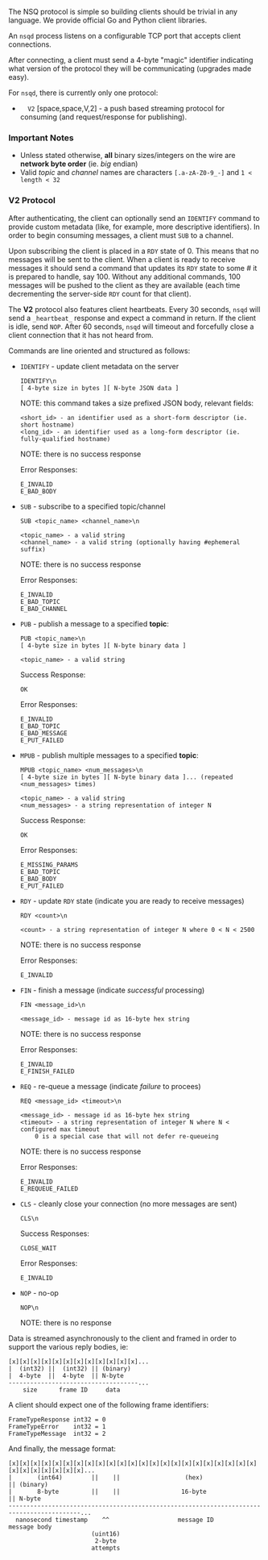 The NSQ protocol is simple so building clients should be trivial in any language. We provide
official Go and Python client libraries.

An `nsqd` process listens on a configurable TCP port that accepts client connections.

After connecting, a client must send a 4-byte "magic" identifier indicating what version of the
protocol they will be communicating (upgrades made easy).

For `nsqd`, there is currently only one protocol:

  * `  V2` [space,space,V,2] - a push based streaming protocol for consuming (and request/response for publishing).

### Important Notes

  * Unless stated otherwise, **all** binary sizes/integers on the wire are **network byte order**
    (ie. *big* endian)
  * Valid *topic* and *channel* names are characters `[.a-zA-Z0-9_-]` and `1 < length < 32`

### V2 Protocol

After authenticating, the client can optionally send an `IDENTIFY` command to provide custom
metadata (like, for example, more descriptive identifiers). In order to begin consuming messages, a
client must `SUB` to a channel.

Upon subscribing the client is placed in a `RDY` state of 0. This means that no messages
will be sent to the client. When a client is ready to receive messages it should send a command that
updates its `RDY` state to some # it is prepared to handle, say 100. Without any additional
commands, 100 messages will be pushed to the client as they are available (each time decrementing
the server-side `RDY` count for that client).

The **V2** protocol also features client heartbeats. Every 30 seconds, `nsqd` will send a
`_heartbeat_` response and expect a command in return. If the client is idle, send `NOP`. After 60
seconds, `nsqd` will timeout and forcefully close a client connection that it has not heard from.

Commands are line oriented and structured as follows:

  * `IDENTIFY` - update client metadata on the server
    
        IDENTIFY\n
        [ 4-byte size in bytes ][ N-byte JSON data ]
    
    NOTE: this command takes a size prefixed JSON body, relevant fields:
    
        <short_id> - an identifier used as a short-form descriptor (ie. short hostname)
        <long_id> - an identifier used as a long-form descriptor (ie. fully-qualified hostname)
    
    NOTE: there is no success response
    
    Error Responses:
    
        E_INVALID
        E_BAD_BODY

  * `SUB` - subscribe to a specified topic/channel
    
        SUB <topic_name> <channel_name>\n
        
        <topic_name> - a valid string
        <channel_name> - a valid string (optionally having #ephemeral suffix)
    
    NOTE: there is no success response
    
    Error Responses:
    
        E_INVALID
        E_BAD_TOPIC
        E_BAD_CHANNEL

  * `PUB` - publish a message to a specified **topic**:
    
        PUB <topic_name>\n
        [ 4-byte size in bytes ][ N-byte binary data ]
        
        <topic_name> - a valid string
    
    Success Response:
    
        OK
    
    Error Responses:
    
        E_INVALID
        E_BAD_TOPIC
        E_BAD_MESSAGE
        E_PUT_FAILED

  * `MPUB` - publish multiple messages to a specified **topic**:
    
        MPUB <topic_name> <num_messages>\n
        [ 4-byte size in bytes ][ N-byte binary data ]... (repeated <num_messages> times)
        
        <topic_name> - a valid string
        <num_messages> - a string representation of integer N
    
    Success Response:
    
        OK
    
    Error Responses:
    
        E_MISSING_PARAMS
        E_BAD_TOPIC
        E_BAD_BODY
        E_PUT_FAILED

  * `RDY` - update `RDY` state (indicate you are ready to receive messages)
    
        RDY <count>\n
        
        <count> - a string representation of integer N where 0 < N < 2500
    
    NOTE: there is no success response
    
    Error Responses:
    
        E_INVALID

  * `FIN` - finish a message (indicate *successful* processing)
    
        FIN <message_id>\n
        
        <message_id> - message id as 16-byte hex string
    
    NOTE: there is no success response

    Error Responses:
    
        E_INVALID
        E_FINISH_FAILED

  * `REQ` - re-queue a message (indicate *failure* to procees)
    
        REQ <message_id> <timeout>\n
        
        <message_id> - message id as 16-byte hex string
        <timeout> - a string representation of integer N where N < configured max timeout
            0 is a special case that will not defer re-queueing
    
    NOTE: there is no success response

    Error Responses:
    
        E_INVALID
        E_REQUEUE_FAILED

  * `CLS` - cleanly close your connection (no more messages are sent)
    
        CLS\n
    
    Success Responses:
    
        CLOSE_WAIT
    
    Error Responses:
    
        E_INVALID

  * `NOP` - no-op
    
        NOP\n
    
    NOTE: there is no response

Data is streamed asynchronously to the client and framed in order to support the various reply
bodies, ie:

    [x][x][x][x][x][x][x][x][x][x][x][x]...
    |  (int32) ||  (int32) || (binary)
    |  4-byte  ||  4-byte  || N-byte
    ------------------------------------...
        size      frame ID     data

A client should expect one of the following frame identifiers:

    FrameTypeResponse int32 = 0
    FrameTypeError    int32 = 1
    FrameTypeMessage  int32 = 2

And finally, the message format:
    
    [x][x][x][x][x][x][x][x][x][x][x][x][x][x][x][x][x][x][x][x][x][x][x][x][x][x][x][x][x][x]...
    |       (int64)        ||    ||                  (hex)                       || (binary)
    |       8-byte         ||    ||                 16-byte                      || N-byte
    ------------------------------------------------------------------------------------------...
      nanosecond timestamp    ^^                   message ID                       message body
                           (uint16)
                            2-byte
                           attempts
